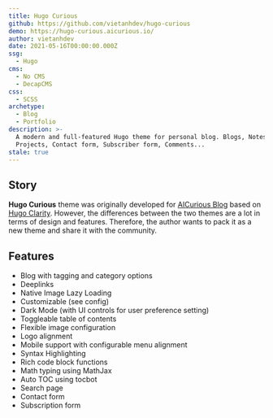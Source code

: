 ```yaml
---
title: Hugo Curious
github: https://github.com/vietanhdev/hugo-curious
demo: https://hugo-curious.aicurious.io/
author: vietanhdev
date: 2021-05-16T00:00:00.000Z
ssg:
  - Hugo
cms:
  - No CMS
  - DecapCMS
css:
  - SCSS
archetype:
  - Blog
  - Portfolio
description: >-
  A modern and full-featured Hugo theme for personal blog. Blogs, Notes,
  Projects, Contact form, Subscriber form, Comments...
stale: true
---
```


## Story

**Hugo Curious** theme was originally developed for [AICurious Blog](https://aicurious.io/) based on [Hugo Clarity](https://github.com/chipzoller/hugo-clarity). However, the differences between the two themes are a lot in terms of design and features. Therefore, the author wants to pack it as a new theme and share it with the community.

## Features

* Blog with tagging and category options
* Deeplinks
* Native Image Lazy Loading
* Customizable (see config)
* Dark Mode (with UI controls for user preference setting)
* Toggleable table of contents
* Flexible image configuration
* Logo alignment
* Mobile support with configurable menu alignment
* Syntax Highlighting
* Rich code block functions
* Math typing using MathJax
* Auto TOC using tocbot
* Search page
* Contact form
* Subscription form